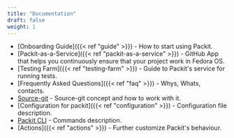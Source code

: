 ```yaml
---
title: "Documentation"
draft: false
weight: 1
---
```


* [Onboarding Guide]({{< ref "guide" >}}) - How to start using Packit.
* [Packit-as-a-Service]({{< ref "packit-as-a-service" >}}) - GitHub App that helps you continuously ensure that your project work in Fedora OS.
* [Testing Farm]({{< ref "testing-farm" >}}) - Guide to Packit's service for running tests.
* [Frequently Asked Questions]({{< ref "faq" >}}) - Whys, Whats, contacts.
* [Source-git](/docs/source-git/) - Source-git concept and how to work with it.
* [Configuration for packit]({{< ref "configuration" >}}) - Configuration file description.
* [Packit CLI](/docs/cli/) - Commands description.
* [Actions]({{< ref "actions" >}}) - Further customize Packit's behaviour.
